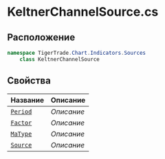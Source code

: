 
# KeltnerChannelSource.cs
## Расположение
```csharp
namespace TigerTrade.Chart.Indicators.Sources  
    class KeltnerChannelSource
```

## Свойства
| Название | Описание |
| --- | --- |
| [`Period`](./svoistva/Period.md) | *Описание* |
| [`Factor`](./svoistva/Factor.md) | *Описание* |
| [`MaType`](./svoistva/MaType.md) | *Описание* |
| [`Source`](./svoistva/Source.md) | *Описание* |
